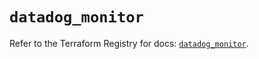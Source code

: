 # `datadog_monitor`

Refer to the Terraform Registry for docs: [`datadog_monitor`](https://registry.terraform.io/providers/datadog/datadog/3.75.0/docs/resources/monitor).
